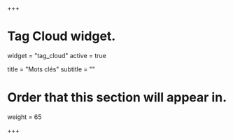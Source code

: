 +++
# Tag Cloud widget.
widget = "tag_cloud"
active = true

title = "Mots clés"
subtitle = ""

# Order that this section will appear in.
weight = 65

+++
